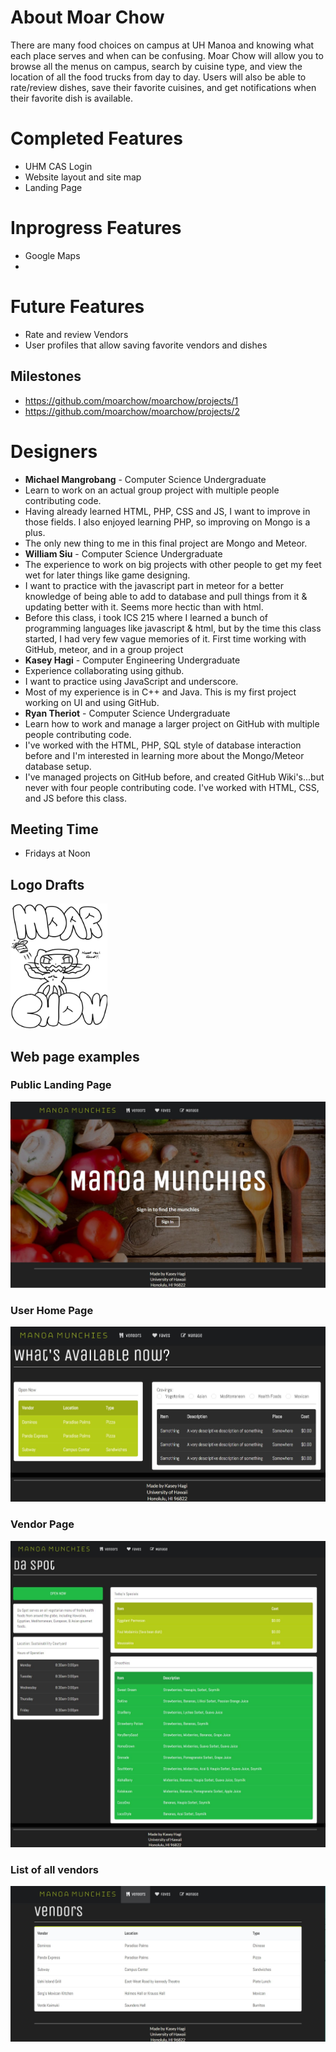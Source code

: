 # About Moar Chow
There are many food choices on campus at UH Manoa and knowing what each place serves and when can be confusing. Moar Chow will allow you to browse all the menus on campus, search by cuisine type, and view the location of all the food trucks from day to day. Users will also be able to rate/review dishes, save their favorite cuisines, and get notifications when their favorite dish is available.

# Completed Features
 + UHM CAS Login
 + Website layout and site map
 + Landing Page

# Inprogress Features
 + Google Maps 
 + 
 
# Future Features
 + Rate and review Vendors
 + User profiles that allow saving favorite vendors and dishes

## Milestones
 + https://github.com/moarchow/moarchow/projects/1
 + https://github.com/moarchow/moarchow/projects/2
 
# Designers
 + **Michael Mangrobang** - Computer Science Undergraduate
  + Learn to work on an actual group project with multiple people contributing code.
  + Having already learned HTML, PHP, CSS and JS, I want to improve in those fields. I also enjoyed learning PHP, so improving on Mongo is a plus.
  + The only new thing to me in this final project are Mongo and Meteor.
 + **William Siu** - Computer Science Undergraduate
  + The experience to work on big projects with other people to get my feet wet for later things like game designing.
  +  I want to practice with the javascript part in meteor for a better knowledge of being able to add to database and pull things from it & updating better with it. Seems more hectic than with html.
  +  Before this class, i took ICS 215 where I learned a bunch of programming languages like javascript & html, but by the time this class started, I had very few vague memories of it. First time working with GitHub, meteor, and in a group project
 + **Kasey Hagi** - Computer Engineering Undergraduate
  + Experience collaborating using github.
  + I want to practice using JavaScript and underscore.
  + Most of my experience is in C++ and Java. This is my first project working on UI and using GitHub.
 + **Ryan Theriot** - Computer Science Undergraduate
  + Learn how to work and manage a larger project on GitHub with multiple people contributing code.  
  + I've worked with the HTML, PHP, SQL style of database interaction before and I'm interested in learning more about the Mongo/Meteor database setup. 
  + I've managed projects on GitHub before, and created GitHub Wiki's...but never with four people contributing code. I've worked with HTML, CSS, and JS  before this class.
  
## Meeting Time
 + Fridays at Noon
 
## Logo Drafts
<img class="ui medium image" style="height: 200px;" src="https://github.com/moarchow/moarchow.github.io/blob/master/images/need%20real%20food.jpg?raw=true">

## Web page examples

### Public Landing Page
<img class="ui medium right floated image" src="https://raw.githubusercontent.com/moarchow/moarchow.github.io/master/images/public-landing-page.JPG">

### User Home Page
<img class="ui medium right floated image" src="https://raw.githubusercontent.com/moarchow/moarchow.github.io/master/images/user-home-page.JPG">

### Vendor Page
<img class="ui medium right floated image" src="https://raw.githubusercontent.com/moarchow/moarchow.github.io/master/images/vendor-page.JPG">

### List of all vendors
<img class="ui medium right floated image" src="https://raw.githubusercontent.com/moarchow/moarchow.github.io/master/images/list-of-vendors.JPG">

